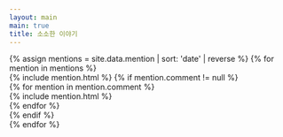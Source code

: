 ```yaml
---
layout: main
main: true
title: 소소한 이야기
---
```


<div class="loading-animation">
<div class="life">
    <div class="pick_line"></div>
    <div class="catalogue">
        {% assign mentions = site.data.mention | sort: 'date' | reverse %}
        {% for mention in mentions %}
            <div class="branch">
                {% include mention.html %}
                {% if mention.comment != null %}
                <div class="comment">
                    {% for mention in mention.comment %}
                    <div class="branch">
                        {% include mention.html %}
                    </div>
                    {% endfor %}
                </div>
                {% endif %}
            </div>
        {% endfor %}
    </div>
</div>
</div>

<script>
    $(document).ready(function () {
        $('.info .date').each(function () {
            let dateString = $(this).text()
                , reggie = /(\d{4})-(\d{2})-(\d{2}) (\d{2}):(\d{2})/
                , [, year, month, day, hours, minutes] = reggie.exec(dateString)
                , dateObject = new Date(year, month - 1, day, hours, minutes);
            $(this).text(timeForToday(dateObject));
            $(this).parent().prop('title', dateString);
        });
    });

    function timeForToday(timeValue) {
        const today = new Date();
        const betweenTime = Math.floor((today.getTime() - timeValue.getTime()) / 1000 / 60);
        if (betweenTime < 1) return '방금전';
        if (betweenTime < 60) {
            return `${betweenTime}분전`;
        }
        const betweenTimeHour = Math.floor(betweenTime / 60);
        if (betweenTimeHour < 24) {
            return `${betweenTimeHour}시간전`;
        }
        const betweenTimeDay = Math.floor(betweenTimeHour / 24);
        if (betweenTimeDay < 31) {
            return `${betweenTimeDay}일전`;
        }
        const betweenTimeMonth = Math.floor(betweenTimeDay / 31);
        if (betweenTimeMonth < 12) {
            return `${betweenTimeMonth}개월전`;
        }
        return `${Math.floor(betweenTimeMonth / 12)}년전`;
    }
</script>